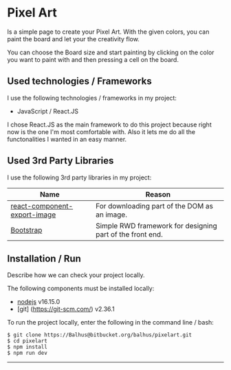 # Pixel Art

Is a simple page to create your Pixel Art. With the given colors, you can paint the board and let your the creativity flow.

You can choose the Board size and start painting by clicking on the color you want to paint with and then pressing a cell on the board.

## Used technologies / Frameworks

I use the following technologies / frameworks in my project:

- JavaScript / React.JS

I chose React.JS as the main framework to do this project because right now is the one I'm most comfortable with. Also it lets me do all the functonalities I wanted in an easy manner.

## Used 3rd Party Libraries

I use the following 3rd party libraries in my project:

Name | Reason
--- | ---
[react-component-export-image](https://momentjs.com/) | For downloading part of the DOM as an image.
[Bootstrap](https://getbootstrap.com/) | Simple RWD framework for designing part of the front end.

## Installation / Run

Describe how we can check your project locally.

The following components must be installed locally:

- [nodejs](https://nodejs.org/en/) v16.15.0
- [git] (https://git-scm.com/) v2.36.1

To run the project locally, enter the following in the command line / bash:

```console
$ git clone https://Balhus@bitbucket.org/balhus/pixelart.git
$ cd pixelart
$ npm install
$ npm run dev
```
---